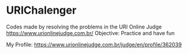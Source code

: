 # URIChalenger

Codes made by resolving the problems in the URI Online Judge
https://www.urionlinejudge.com.br/
Objective: Practice and have fun

My Profile: https://www.urionlinejudge.com.br/judge/en/profile/362039